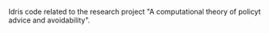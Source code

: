 Idris code related to the research project "A computational theory of policyt advice and avoidability".
